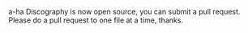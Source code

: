 a-ha Discography is now open source, you can submit a pull request. Please do a pull request to one file at a time, thanks.
